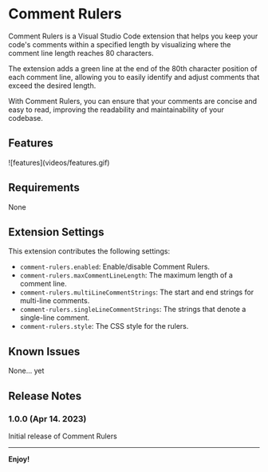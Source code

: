 # Comment Rulers

Comment Rulers is a Visual Studio Code extension that helps you keep your code's comments within a specified length by visualizing where the comment line length reaches 80 characters.

The extension adds a green line at the end of the 80th character position of each comment line, allowing you to easily identify and adjust comments that exceed the desired length.

With Comment Rulers, you can ensure that your comments are concise and easy to read, improving the readability and maintainability of your codebase.

## Features

\!\[features\]\(videos/features.gif\)

## Requirements

None

## Extension Settings

This extension contributes the following settings:

* `comment-rulers.enabled`: Enable/disable Comment Rulers.
* `comment-rulers.maxCommentLineLength`: The maximum length of a comment line.
* `comment-rulers.multiLineCommentStrings`: The start and end strings for multi-line comments.
* `comment-rulers.singleLineCommentStrings`: The strings that denote a single-line comment.
* `comment-rulers.style`: The CSS style for the rulers.

## Known Issues

None... yet

## Release Notes

### 1.0.0 (Apr 14. 2023)

Initial release of Comment Rulers

---

**Enjoy!**
